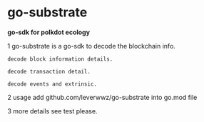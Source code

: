 # go-substrate
**go-sdk for polkdot ecology**

1 go-substrate is a go-sdk to decode the blockchain info.

    decode block information details.
    
    decode transaction detail.
    
    decode events and extrinsic.
    
    
2 usage
  add github.com/leverwwz/go-substrate into go.mod file
  
3 more details see test please.